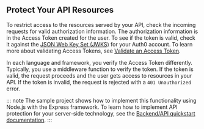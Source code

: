 ## Protect Your API Resources

To restrict access to the resources served by your API, check the incoming requests for valid authorization information. 
The authorization information is in the Access Token created for the user. To see if the token is valid, check it against the [JSON Web Key Set (JWKS)](/tokens/concepts/jwks) for your Auth0 account. To learn more about validating Access Tokens, see [Validate an Access Token](/tokens/guides/access-token/validate-access-token).

In each language and framework, you verify the Access Token differently.
Typically, you use a middleware function to verify the token. If the token is valid, the request proceeds and the user gets access to resources in your API. If the token is invalid, the request is rejected with a `401 Unauthorized` error. 

::: note
The sample project shows how to implement this functionality using Node.js with the Express framework. 
To learn how to implement API protection for your server-side technology, see the [Backend/API quickstart documentation](/quickstart/backend).
:::